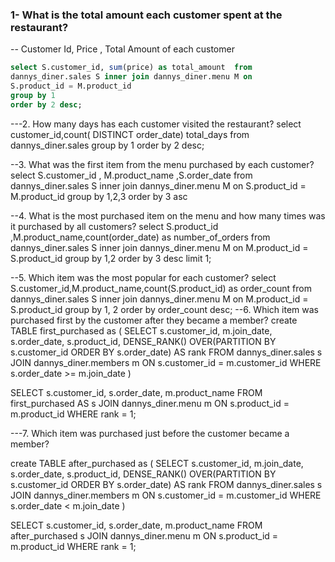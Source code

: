 


### 1- What is the total amount each customer spent at the restaurant?
-- Customer Id, Price , Total Amount of each customer 
````sql
select S.customer_id, sum(price) as total_amount  from 
dannys_diner.sales S inner join dannys_diner.menu M on 
S.product_id = M.product_id 
group by 1
order by 2 desc;

````

---2. How many days has each customer visited the restaurant?
select customer_id,count( DISTINCT order_date) total_days 
from dannys_diner.sales 
group by 1
order by 2 desc;

--3. What was the first item from the menu purchased by each customer?
select S.customer_id , M.product_name ,S.order_date
from dannys_diner.sales S inner join dannys_diner.menu M 
on S.product_id = M.product_id
group by 1,2,3
order by 3 asc

--4. What is the most purchased item on the menu and how many times was it purchased by all customers?
select S.product_id ,M.product_name,count(order_date) as number_of_orders
from dannys_diner.sales S inner join dannys_diner.menu M
on M.product_id = S.product_id
group by 1,2
order by 3 desc
limit 1;

--5. Which item was the most popular for each customer?
select S.customer_id,M.product_name,count(S.product_id) as order_count from 
dannys_diner.sales S
inner join dannys_diner.menu M on M.product_id = S.product_id
group by 1, 2
order by order_count desc;
--6. Which item was purchased first by the customer after they became a member?
create TABLE first_purchased as (
 SELECT s.customer_id, m.join_date, s.order_date, s.product_id,
      DENSE_RANK() OVER(PARTITION BY s.customer_id
      ORDER BY s.order_date) AS rank
   FROM dannys_diner.sales  s
   JOIN dannys_diner.members  m
      ON s.customer_id = m.customer_id
   WHERE s.order_date >= m.join_date )
   
   
SELECT s.customer_id, s.order_date, m.product_name 
FROM first_purchased AS s
JOIN dannys_diner.menu  m
   ON s.product_id = m.product_id
WHERE rank = 1;


---7. Which item was purchased just before the customer became a member?



create TABLE after_purchased as (
 SELECT s.customer_id, m.join_date, s.order_date, s.product_id,
      DENSE_RANK() OVER(PARTITION BY s.customer_id
      ORDER BY s.order_date) AS rank
   FROM dannys_diner.sales  s
   JOIN dannys_diner.members  m
      ON s.customer_id = m.customer_id
   WHERE s.order_date < m.join_date )


SELECT s.customer_id, s.order_date, m.product_name 
FROM after_purchased s 
JOIN dannys_diner.menu m
   ON s.product_id = m.product_id
WHERE rank = 1;






